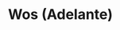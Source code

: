 ---
title: Wos (Adelante)
category: 0_recientes
designSlug: 168-wos-cabezota-adelante
image: '/products/cabezotas/wosito/principal.jpg'
imageHover: '/products/cabezotas/wosito/normal.jpg'
prendas: [
    {   
        title: 'Remera',
        slug: 'remera',          
        image: '/products/cabezotas/wosito/normal.jpg',
        price: 'remerasPrecio',
        talles: 'remerasTalles'
    },
    {
        title: 'Remera Oversize',
        slug: 'remera-oversize',
        image: '/products/cabezotas/wosito/oversize.jpg',
        price: 'oversizePrecio',
        talles: 'oversizeTalles'
    },
    {
        title: 'Pupera Oversize',
        slug: 'pupera-oversize',
        image: '/products/cabezotas/wosito/pupera.jpg',
        price: 'remerasPrecio',
        talles: 'oversizePuperasTalles'
    },
    {
         title: 'Buzo',
         slug: 'buzo',
         image: '/products/cabezotas/wosito/buzo.jpg',
         price: buzosPrecio,
        talles: 'BuzosTalles'
     },
    {
        title: 'Musculosa M',
        slug: 'musculosa-mujer',
        image: '/products/cabezotas/wosito/musculosa.jpg',
        price: 'musculosaPrecio',
        talles: 'musculosasMujerTalles'
    },
    {
        title: 'Musculosa H',
        slug: 'musculoso',
        image: '/products/cabezotas/wosito/musculoso.jpg',
        price: 'musculosaPrecio',
        talles: 'musculosasHombreTalles'
    }
]
---